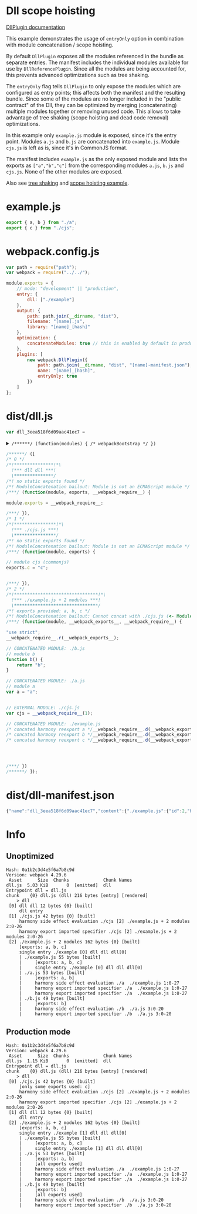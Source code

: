 # Dll scope hoisting

[DllPlugin documentation](https://webpack.js.org/plugins/dll-plugin)

This example demonstrates the usage of `entryOnly` option in combination with module concatenation / scope hoisting.

By default `DllPlugin` exposes all the modules referenced in the bundle as separate entries.
The manifest includes the individual modules available for use by `DllReferencePlugin`.
Since all the modules are being accounted for, this prevents advanced optimizations such as tree shaking.

The `entryOnly` flag tells `DllPlugin` to only expose the modules which are configured as entry points;
this affects both the manifest and the resulting bundle.
Since some of the modules are no longer included in the "public contract" of the Dll,
they can be optimized by merging (concatenating) multiple modules together or removing unused code.
This allows to take advantage of tree shaking (scope hoisting and dead code removal) optimizations.

In this example only `example.js` module is exposed, since it's the entry point.
Modules `a.js` and `b.js` are concatenated into `example.js`.
Module `cjs.js` is left as is, since it's in CommonJS format.

The manifest includes `example.js` as the only exposed module and lists the exports as `["a","b","c"]`
from the corresponding modules `a.js`, `b.js` and `cjs.js`. None of the other modules are exposed.

Also see [tree shaking](https://github.com/webpack/webpack/tree/master/examples/harmony-unused)
and [scope hoisting example](https://github.com/webpack/webpack/tree/master/examples/scope-hoisting).

# example.js

```javascript
export { a, b } from "./a";
export { c } from "./cjs";
```

# webpack.config.js

```javascript
var path = require("path");
var webpack = require("../../");

module.exports = {
	// mode: "development" || "production",
	entry: {
		dll: ["./example"]
	},
	output: {
		path: path.join(__dirname, "dist"),
		filename: "[name].js",
		library: "[name]_[hash]"
	},
	optimization: {
		concatenateModules: true // this is enabled by default in production mode
	},
	plugins: [
		new webpack.DllPlugin({
			path: path.join(__dirname, "dist", "[name]-manifest.json"),
			name: "[name]_[hash]",
			entryOnly: true
		})
	]
};
```

# dist/dll.js

```javascript
var dll_3eea518f6d09aac41ec7 =
```
<details><summary><code>/******/ (function(modules) { /* webpackBootstrap */ })</code></summary>

``` js
/******/ (function(modules) { // webpackBootstrap
/******/ 	// The module cache
/******/ 	var installedModules = {};
/******/
/******/ 	// The require function
/******/ 	function __webpack_require__(moduleId) {
/******/
/******/ 		// Check if module is in cache
/******/ 		if(installedModules[moduleId]) {
/******/ 			return installedModules[moduleId].exports;
/******/ 		}
/******/ 		// Create a new module (and put it into the cache)
/******/ 		var module = installedModules[moduleId] = {
/******/ 			i: moduleId,
/******/ 			l: false,
/******/ 			exports: {}
/******/ 		};
/******/
/******/ 		// Execute the module function
/******/ 		modules[moduleId].call(module.exports, module, module.exports, __webpack_require__);
/******/
/******/ 		// Flag the module as loaded
/******/ 		module.l = true;
/******/
/******/ 		// Return the exports of the module
/******/ 		return module.exports;
/******/ 	}
/******/
/******/
/******/ 	// expose the modules object (__webpack_modules__)
/******/ 	__webpack_require__.m = modules;
/******/
/******/ 	// expose the module cache
/******/ 	__webpack_require__.c = installedModules;
/******/
/******/ 	// define getter function for harmony exports
/******/ 	__webpack_require__.d = function(exports, name, getter) {
/******/ 		if(!__webpack_require__.o(exports, name)) {
/******/ 			Object.defineProperty(exports, name, { enumerable: true, get: getter });
/******/ 		}
/******/ 	};
/******/
/******/ 	// define __esModule on exports
/******/ 	__webpack_require__.r = function(exports) {
/******/ 		if(typeof Symbol !== 'undefined' && Symbol.toStringTag) {
/******/ 			Object.defineProperty(exports, Symbol.toStringTag, { value: 'Module' });
/******/ 		}
/******/ 		Object.defineProperty(exports, '__esModule', { value: true });
/******/ 	};
/******/
/******/ 	// create a fake namespace object
/******/ 	// mode & 1: value is a module id, require it
/******/ 	// mode & 2: merge all properties of value into the ns
/******/ 	// mode & 4: return value when already ns object
/******/ 	// mode & 8|1: behave like require
/******/ 	__webpack_require__.t = function(value, mode) {
/******/ 		if(mode & 1) value = __webpack_require__(value);
/******/ 		if(mode & 8) return value;
/******/ 		if((mode & 4) && typeof value === 'object' && value && value.__esModule) return value;
/******/ 		var ns = Object.create(null);
/******/ 		__webpack_require__.r(ns);
/******/ 		Object.defineProperty(ns, 'default', { enumerable: true, value: value });
/******/ 		if(mode & 2 && typeof value != 'string') for(var key in value) __webpack_require__.d(ns, key, function(key) { return value[key]; }.bind(null, key));
/******/ 		return ns;
/******/ 	};
/******/
/******/ 	// getDefaultExport function for compatibility with non-harmony modules
/******/ 	__webpack_require__.n = function(module) {
/******/ 		var getter = module && module.__esModule ?
/******/ 			function getDefault() { return module['default']; } :
/******/ 			function getModuleExports() { return module; };
/******/ 		__webpack_require__.d(getter, 'a', getter);
/******/ 		return getter;
/******/ 	};
/******/
/******/ 	// Object.prototype.hasOwnProperty.call
/******/ 	__webpack_require__.o = function(object, property) { return Object.prototype.hasOwnProperty.call(object, property); };
/******/
/******/ 	// __webpack_public_path__
/******/ 	__webpack_require__.p = "dist/";
/******/
/******/
/******/ 	// Load entry module and return exports
/******/ 	return __webpack_require__(__webpack_require__.s = 0);
/******/ })
/************************************************************************/
```

</details>

``` js
/******/ ([
/* 0 */
/*!***************!*\
  !*** dll dll ***!
  \***************/
/*! no static exports found */
/*! ModuleConcatenation bailout: Module is not an ECMAScript module */
/***/ (function(module, exports, __webpack_require__) {

module.exports = __webpack_require__;

/***/ }),
/* 1 */
/*!****************!*\
  !*** ./cjs.js ***!
  \****************/
/*! no static exports found */
/*! ModuleConcatenation bailout: Module is not an ECMAScript module */
/***/ (function(module, exports) {

// module cjs (commonjs)
exports.c = "c";


/***/ }),
/* 2 */
/*!********************************!*\
  !*** ./example.js + 2 modules ***!
  \********************************/
/*! exports provided: a, b, c */
/*! ModuleConcatenation bailout: Cannot concat with ./cjs.js (<- Module is not an ECMAScript module) */
/***/ (function(module, __webpack_exports__, __webpack_require__) {

"use strict";
__webpack_require__.r(__webpack_exports__);

// CONCATENATED MODULE: ./b.js
// module b
function b() {
	return "b";
}

// CONCATENATED MODULE: ./a.js
// module a
var a = "a";


// EXTERNAL MODULE: ./cjs.js
var cjs = __webpack_require__(1);

// CONCATENATED MODULE: ./example.js
/* concated harmony reexport a */__webpack_require__.d(__webpack_exports__, "a", function() { return a; });
/* concated harmony reexport b */__webpack_require__.d(__webpack_exports__, "b", function() { return b; });
/* concated harmony reexport c */__webpack_require__.d(__webpack_exports__, "c", function() { return cjs["c"]; });




/***/ })
/******/ ]);
```

# dist/dll-manifest.json

```javascript
{"name":"dll_3eea518f6d09aac41ec7","content":{"./example.js":{"id":2,"buildMeta":{"exportsType":"namespace","providedExports":["a","b","c"]}}}}
```

# Info

## Unoptimized

```
Hash: 0a1b2c3d4e5f6a7b8c9d
Version: webpack 4.29.6
 Asset      Size  Chunks             Chunk Names
dll.js  5.03 KiB       0  [emitted]  dll
Entrypoint dll = dll.js
chunk    {0} dll.js (dll) 216 bytes [entry] [rendered]
    > dll
 [0] dll dll 12 bytes {0} [built]
     dll entry 
 [1] ./cjs.js 42 bytes {0} [built]
     harmony side effect evaluation ./cjs [2] ./example.js + 2 modules 2:0-26
     harmony export imported specifier ./cjs [2] ./example.js + 2 modules 2:0-26
 [2] ./example.js + 2 modules 162 bytes {0} [built]
     [exports: a, b, c]
     single entry ./example [0] dll dll dll[0]
     | ./example.js 55 bytes [built]
     |     [exports: a, b, c]
     |     single entry ./example [0] dll dll dll[0]
     | ./a.js 53 bytes [built]
     |     [exports: a, b]
     |     harmony side effect evaluation ./a  ./example.js 1:0-27
     |     harmony export imported specifier ./a  ./example.js 1:0-27
     |     harmony export imported specifier ./a  ./example.js 1:0-27
     | ./b.js 49 bytes [built]
     |     [exports: b]
     |     harmony side effect evaluation ./b  ./a.js 3:0-20
     |     harmony export imported specifier ./b  ./a.js 3:0-20
```

## Production mode

```
Hash: 0a1b2c3d4e5f6a7b8c9d
Version: webpack 4.29.6
 Asset      Size  Chunks             Chunk Names
dll.js  1.15 KiB       0  [emitted]  dll
Entrypoint dll = dll.js
chunk    {0} dll.js (dll) 216 bytes [entry] [rendered]
    > dll
 [0] ./cjs.js 42 bytes {0} [built]
     [only some exports used: c]
     harmony side effect evaluation ./cjs [2] ./example.js + 2 modules 2:0-26
     harmony export imported specifier ./cjs [2] ./example.js + 2 modules 2:0-26
 [1] dll dll 12 bytes {0} [built]
     dll entry 
 [2] ./example.js + 2 modules 162 bytes {0} [built]
     [exports: a, b, c]
     single entry ./example [1] dll dll dll[0]
     | ./example.js 55 bytes [built]
     |     [exports: a, b, c]
     |     single entry ./example [1] dll dll dll[0]
     | ./a.js 53 bytes [built]
     |     [exports: a, b]
     |     [all exports used]
     |     harmony side effect evaluation ./a  ./example.js 1:0-27
     |     harmony export imported specifier ./a  ./example.js 1:0-27
     |     harmony export imported specifier ./a  ./example.js 1:0-27
     | ./b.js 49 bytes [built]
     |     [exports: b]
     |     [all exports used]
     |     harmony side effect evaluation ./b  ./a.js 3:0-20
     |     harmony export imported specifier ./b  ./a.js 3:0-20
```
